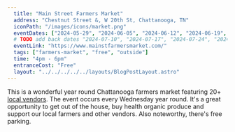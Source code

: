 ```yaml
---
  title: "Main Street Farmers Market"
  address: "Chestnut Street &, W 20th St, Chattanooga, TN"
  iconPath: "/images/icons/market.png"
  eventDates: ["2024-05-29", "2024-06-05", "2024-06-12", "2024-06-19", "2024-06-26", "2024-07-03", "2024-07-03"]
  # TODO add back dates "2024-07-10", "2024-07-17", "2024-07-24", "2024-07-31", "2024-08-07", "2024-08-14", "2024-08-21", "2024-08-28"
  eventLink: "https://www.mainstfarmersmarket.com/"
  tags: ["farmers-market", "free", "outside"]
  time: "4pm - 6pm"
  entranceCost: "Free"
  layout: "../../../../../layouts/BlogPostLayout.astro"
---
```


This is a wonderful year round Chattanooga farmers market featuring 20+ [local vendors](https://www.mainstfarmersmarket.com/vendors). The event occurs every Wednesday year round. It's a great opportunity to get out of the house, buy health organic produce and support our local farmers and other vendors. Also noteworthy, there's free parking.